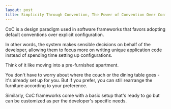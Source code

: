 ```yaml
---
layout: post
title: Simplicity Through Convention, The Power of Convention Over Configuration
---
```


CoC is a design paradigm used in software frameworks that favors adopting default conventions over explicit configuration. 

In other words, the system makes sensible decisions on behalf of the developer, allowing them to focus more on writing unique application code instead of spending time setting up configurations.

Think of it like moving into a pre-furnished apartment. 

You don't have to worry about where the couch or the dining table goes - it's already set up for you. But if you prefer, you can still rearrange the furniture according to your preference. 

Similarly, CoC frameworks come with a basic setup that's ready to go but can be customized as per the developer's specific needs.